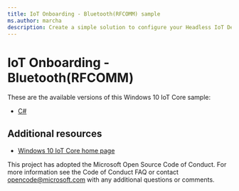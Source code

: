 ```yaml
---
title: IoT Onboarding - Bluetooth(RFCOMM) sample
ms.author: marcha
description: Create a simple solution to configure your Headless IoT Device (an IoT device without a display) to connect WiFi network through Bluetooth RFCOMM at startup.
---
```


# IoT Onboarding - Bluetooth(RFCOMM)

These are the available versions of this Windows 10 IoT Core sample:

*	[C#](./CS/README.md)

## Additional resources
* [Windows 10 IoT Core home page](https://developer.microsoft.com/en-us/windows/iot/)

This project has adopted the Microsoft Open Source Code of Conduct. For more information see the Code of Conduct FAQ or contact <opencode@microsoft.com> with any additional questions or comments.
